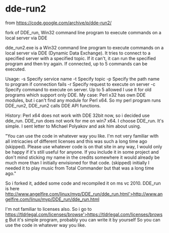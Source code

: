 # dde-run2
from https://code.google.com/archive/p/dde-run2/

fork of DDE_run, Win32 command line program to execute commands on a local server via DDE

dde_run2.exe is a Win32 command line program to execute commands on a local server via DDE (Dynamic Data Exchange). It tries to connect to a specified server with a specified topic. If it can't, it can run the specified program and then try again. If connected, up to 5 commands can be executed.

Usage:
-s Specify service name
-t Specify topic
-p Specify the path name to program if connection fails
-r Specify request to execute on server
-c Specify command to execute on server. Up to 5 allowed
I use it for old programs which support only DDE.
My case:
Perl x32 has own DDE modules, but i can't find any module for Perl x64. So my perl program runs DDE_run2, DDE_run2 calls DDE API functions.

History:
Perl x64 does not work with DDE 32bit now, so i decided use dde_run.
DDE_run does not work for me on win7 x64.
I choose DDE_run. It's simple.
I sent letter to Michael Polyakov and ask him about using.

"You can use the code in whatever way you like. I'm not very familiar with all intricacies of different licenses and this was such a long time ago (skipped). Please use whatever code is on that site in any way, I would only be happy if it's still useful for anyone. If you include it in some project and don't mind sticking my name in the credits somewhere it would already be much more than I initially envisioned for that code. (skipped) initially I needed it to play music from Total Commander but that was a long time ago."

So i forked it, added some code and recompiled it on ms vc 2010.
DDE_run is here http://www.angelfire.com/linux/myp/DDE_run/dde_run.html'>http://www.angelfire.com/linux/myp/DDE_run/dde_run.html

I'm not familiar to licenses also.
So i go to https://tldrlegal.com/licenses/browse'>https://tldrlegal.com/licenses/browse But it's simple program, probably you can write it by yourself
So you can use the code in whatever way you like.
